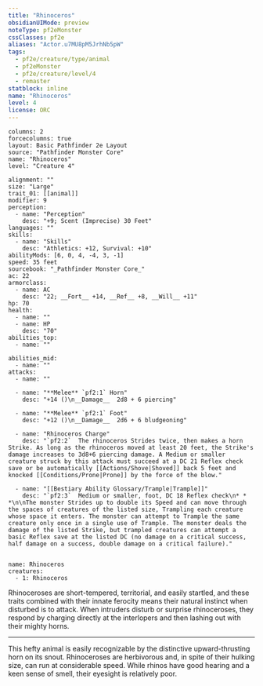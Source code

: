 ```yaml
---
title: "Rhinoceros"
obsidianUIMode: preview
noteType: pf2eMonster
cssClasses: pf2e
aliases: "Actor.u7MU8pM5JrhNb5pW" 
tags:
  - pf2e/creature/type/animal
  - pf2eMonster
  - pf2e/creature/level/4
  - remaster
statblock: inline
name: "Rhinoceros"
level: 4
license: ORC
---
```


```statblock
columns: 2
forcecolumns: true
layout: Basic Pathfinder 2e Layout
source: "Pathfinder Monster Core"
name: "Rhinoceros"
level: "Creature 4"

alignment: ""
size: "Large"
trait_01: [[animal]]
modifier: 9
perception:
  - name: "Perception"
    desc: "+9; Scent (Imprecise) 30 Feet"
languages: ""
skills:
  - name: "Skills"
    desc: "Athletics: +12, Survival: +10"
abilityMods: [6, 0, 4, -4, 3, -1]
speed: 35 feet
sourcebook: "_Pathfinder Monster Core_"
ac: 22
armorclass:
  - name: AC
    desc: "22; __Fort__ +14, __Ref__ +8, __Will__ +11"
hp: 70
health:
  - name: ""
  - name: HP
    desc: "70"
abilities_top:
  - name: ""

abilities_mid:
  - name: ""
attacks:
  - name: ""

  - name: "**Melee** `pf2:1` Horn"
    desc: "+14 ()\n__Damage__  2d8 + 6 piercing"

  - name: "**Melee** `pf2:1` Foot"
    desc: "+12 ()\n__Damage__  2d6 + 6 bludgeoning"

  - name: "Rhinoceros Charge"
    desc: "`pf2:2`  The rhinoceros Strides twice, then makes a horn Strike. As long as the rhinoceros moved at least 20 feet, the Strike's damage increases to 3d8+6 piercing damage. A Medium or smaller creature struck by this attack must succeed at a DC 21 Reflex check save or be automatically [[Actions/Shove|Shoved]] back 5 feet and knocked [[Conditions/Prone|Prone]] by the force of the blow."

  - name: "[[Bestiary Ability Glossary/Trample|Trample]]"
    desc: "`pf2:3`  Medium or smaller, foot, DC 18 Reflex check\n* * *\n\nThe monster Strides up to double its Speed and can move through the spaces of creatures of the listed size, Trampling each creature whose space it enters. The monster can attempt to Trample the same creature only once in a single use of Trample. The monster deals the damage of the listed Strike, but trampled creatures can attempt a basic Reflex save at the listed DC (no damage on a critical success, half damage on a success, double damage on a critical failure)."
 
```

```encounter-table
name: Rhinoceros
creatures:
  - 1: Rhinoceros
```



Rhinoceroses are short-tempered, territorial, and easily startled, and these traits combined with their innate ferocity means their natural instinct when disturbed is to attack. When intruders disturb or surprise rhinoceroses, they respond by charging directly at the interlopers and then lashing out with their mighty horns.

* * *

This hefty animal is easily recognizable by the distinctive upward-thrusting horn on its snout. Rhinoceroses are herbivorous and, in spite of their hulking size, can run at considerable speed. While rhinos have good hearing and a keen sense of smell, their eyesight is relatively poor.
